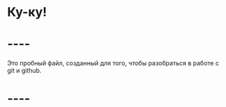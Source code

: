# Ку-ку!
# ----
Это пробный файл, созданный для того, чтобы разобраться в работе с git и github.
# ----

